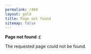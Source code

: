 ```yaml
---
permalink: /404
layout: gold
title: Page not found
sitemap: false
---
```


<p><strong>Page not found :(</strong></p>
<p>The requested page could not be found.</p>
